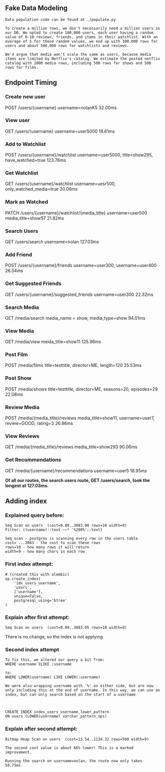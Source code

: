 ## Fake Data Modeling
    Data population code can be found at ./populate.py

    To create a million rows, we don't necessarily need a million users in our DB. We opted to create 100,000 users, each user having a random value of 0-10 reviews, friends, and items in their watchlist. With an average of 5 for these random values, we end up with 100,000 rows for users and about 500,000 rows for watchlists and reviews. 

    We'd argue that media won't scale the same as users, because media items are limited by Netflix's catalog. We estimate the posted netflix catalog with 1000 media rows, including 500 rows for shows and 500 rows for films. 


## Endpoint Timing

### Create new user
POST /users/{username}
    username=nolanK5
    32.00ms


### View user
GET /users/{username}
    username=user5000
    18.61ms

### Add to Watchlist
POST /users/{username}/watchlist
    username=user5000, title=show295, have_watched=true
    123.76ms

### Get Watchlist
GET /users/{username}/watchlist
    username=uesr500, only_watched_media=true
    20.06ms

### Mark as Watched
PATCH /users/{username}/watchlist/{media_title}
    username=user500
    media_title=show57
    21.82ms

### Search Users
GET /users/search
    username=nolan
    127.03ms

### Add Friend
POST /users/{username}/friends
    username=user300, username=user400
    26.54ms

### Get Suggested Friends
GET /users/{username}/suggested_friends
    username=user300
    22.32ms

### Search Media
GET /media/search
    media_name = show, media_type=show
    94.01ms

### View Media
GET /media/view
    meida_title=show11
    125.96ms


### Post Film
POST /media/films
    title=testtitle, director=ME, length=120
    25.53ms

### Post Show
POST /media/shows
    title=testtitle, director=ME, seasons=20, episodes=29
    22.08ms


### Review Media
POST /media/{media_title}/reviews
    media_title=show11, username=user7, review=GOOD, rating=3
    26.86ms


### View Reviews
GET /media/{media_title}/reviews
    media_title=show293
    90.06ms


### Get Recommendations
GET /media/{username}/recommendations
    username=user5
    18.95ms





**Of all our routes, the search users route, GET /users/search, took the longest at 127.03ms.**



## Adding index

### Explained query before: 
    Seq Scan on users  (cost=0.00..3083.00 rows=10 width=9)
    Filter: ((username)::text ~~* '%200%'::text)

    Seq scan - postgres is scanning every row in the users table
    cost= ...3083 - the cost to scan these rows
    rows=10 - how many rows it will return
    width=9 - how many chars in each row


### First index attempt:
    # (created this with alembic)
    op.create_index(
        'idx_users_username',
        'users',
        ['username'],
        unique=False,
        postgresql_using='btree'
    )

### Explain after first attempt:
    Seq Scan on users  (cost=0.00..3083.05 rows=10 width=9)

There is no change, so the index is not applying

### Second index attempt
    To fix this, we altered our query a bit from:
    WHERE username ILIKE :username

    to:
    WHERE LOWER(username) LIKE LOWER(:username)

    We were also wrapping username with '%' on either side, but are now only including this at the end of username. In this way, we can use an index, but can only search based on the start of a username



    CREATE INDEX index_users_username_lower_pattern
    ON users (LOWER(username) varchar_pattern_ops)


### Explain after second attempt:
    Bitmap Heap Scan on users  (cost=13.54..1134.32 rows=500 width=9)

    The second cost value is about 66% lower! This is a marked improvement.

    Running the search on username=nolan, the route now only takes 58.75ms.



